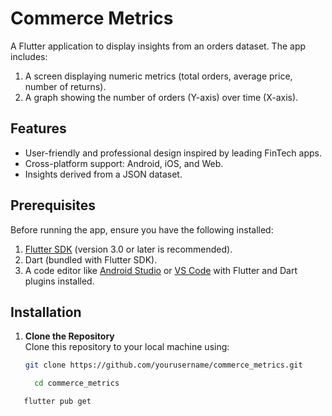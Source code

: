 # Commerce Metrics

A Flutter application to display insights from an orders dataset. The app includes:
1. A screen displaying numeric metrics (total orders, average price, number of returns).
2. A graph showing the number of orders (Y-axis) over time (X-axis).

## Features

- User-friendly and professional design inspired by leading FinTech apps.
- Cross-platform support: Android, iOS, and Web.
- Insights derived from a JSON dataset.

## Prerequisites

Before running the app, ensure you have the following installed:
1. [Flutter SDK](https://docs.flutter.dev/get-started/install) (version 3.0 or later is recommended).
2. Dart (bundled with Flutter SDK).
3. A code editor like [Android Studio](https://developer.android.com/studio) or [VS Code](https://code.visualstudio.com/) with Flutter and Dart plugins installed.

## Installation

1. **Clone the Repository**  
   Clone this repository to your local machine using:
   ```bash
   git clone https://github.com/yourusername/commerce_metrics.git
   ```
    ```bash
      cd commerce_metrics
   ```
```bash
   flutter pub get
   ```